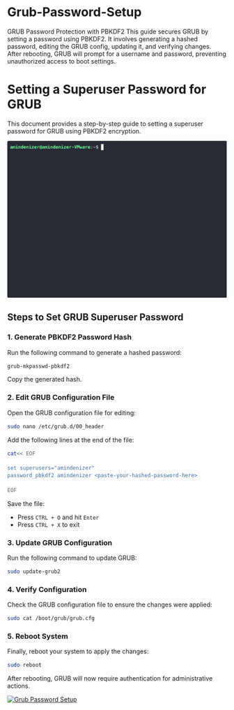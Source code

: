 # Grub-Password-Setup
GRUB Password Protection with PBKDF2  This guide secures GRUB by setting a password using PBKDF2. It involves generating a hashed password, editing the GRUB config, updating it, and verifying changes. After rebooting, GRUB will prompt for a username and password, preventing unauthorized access to boot settings.

# Setting a Superuser Password for GRUB

This document provides a step-by-step guide to setting a superuser password for GRUB using PBKDF2 encryption.

![GRUB Setup](https://github.com/AminDenizer/OS-4032/blob/practice1/Grub.gif)

## Steps to Set GRUB Superuser Password

### 1. Generate PBKDF2 Password Hash
Run the following command to generate a hashed password:
```bash
grub-mkpasswd-pbkdf2
```
Copy the generated hash.

### 2. Edit GRUB Configuration File
Open the GRUB configuration file for editing:
```bash
sudo nano /etc/grub.d/00_header
```
Add the following lines at the end of the file:
```bash
cat<< EOF

set superusers="amindenizer"
password_pbkdf2 amindenizer <paste-your-hashed-password-here>

EOF
```
Save the file:
- Press `CTRL + O` and hit `Enter`
- Press `CTRL + X` to exit

### 3. Update GRUB Configuration
Run the following command to update GRUB:
```bash
sudo update-grub2
```

### 4. Verify Configuration
Check the GRUB configuration file to ensure the changes were applied:
```bash
sudo cat /boot/grub/grub.cfg
```

### 5. Reboot System
Finally, reboot your system to apply the changes:
```bash
sudo reboot
```

After rebooting, GRUB will now require authentication for administrative actions.

[![Grub Password Setup](https://img.youtube.com/vi/y2kIoila1WQ/0.jpg)](https://www.youtube.com/watch?v=y2kIoila1WQ)



